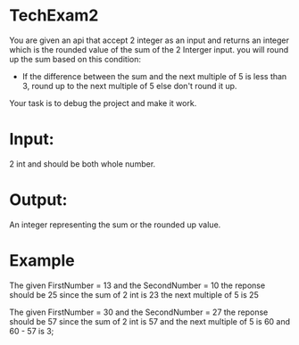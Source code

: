 # TechExam2

You are given an api that accept 2 integer as an input and returns an integer which is the rounded value of the sum of the 2 Interger input.
you will round up the sum based on this condition:
- If the difference between the sum and the next multiple of 5 is less than 3, round up to the next multiple of 5 else don't round it up.

Your task is to debug the project and make it work.

# Input:

2 int and should be both whole number.

# Output:

An integer representing the sum or the rounded up value.

# Example

The given FirstNumber = 13 and the SecondNumber = 10 the reponse should be 25 since the sum of 2 int is 23 the next multiple of 5 is 25

The given FirstNumber = 30 and the SecondNumber = 27 the reponse should be 57 since the sum of 2 int is 57 and the next multiple of 5 is 60 and 60 - 57 is 3;

